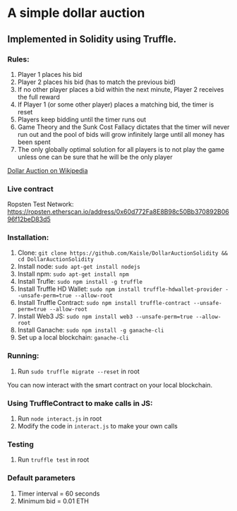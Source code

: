 # A simple dollar auction #

## Implemented in Solidity using Truffle. ##   

### Rules: ###

1. Player 1 places his bid
2. Player 2 places his bid (has to match the previous bid)
3. If no other player places a bid within the next minute, Player 2 receives the full reward
4. If Player 1 (or some other player) places a matching bid, the timer is reset
5. Players keep bidding until the timer runs out
6. Game Theory and the Sunk Cost Fallacy dictates that the timer will never run out and the pool of bids will grow infinitely large until all money has been spent
7. The only globally optimal solution for all players is to not play the game unless one can be sure that he will be the only player

[Dollar Auction on Wikipedia](https://en.wikipedia.org/wiki/Dollar_auction)

### Live contract ###

Ropsten Test Network: https://ropsten.etherscan.io/address/0x60d772Fa8E8B98c50Bb370892B0696f12beD83d5 

### Installation: ###

1. Clone: `git clone https://github.com/Kaisle/DollarAuctionSolidity && cd DollarAuctionSolidity`
2. Install node: `sudo apt-get install nodejs`
3. Install npm: `sudo apt-get install npm`
4. Install Trufle: `sudo npm install -g truffle`
5. Install Truffle HD Wallet: `sudo npm install truffle-hdwallet-provider --unsafe-perm=true --allow-root`
6. Install Truffle Contract: `sudo npm install truffle-contract --unsafe-perm=true --allow-root`
7. Install Web3 JS: `sudo npm install web3 --unsafe-perm=true --allow-root`
8. Install Ganache: `sudo npm install -g ganache-cli`
9. Set up a local blockchain: `ganache-cli`
 
### Running: ###

1. Run `sudo truffle migrate --reset` in root

You can now interact with the smart contract on your local blockchain.

### Using TruffleContract to make calls in JS: ###

1. Run `node interact.js` in root
2. Modify the code in `interact.js` to make your own calls

### Testing ###

1. Run `truffle test` in root

### Default parameters ###

1. Timer interval = 60 seconds
2. Minimum bid = 0.01 ETH
